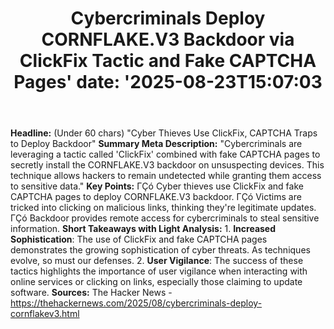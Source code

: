 ﻿---
title: "Cybercriminals Deploy CORNFLAKE.V3 Backdoor via ClickFix Tactic and Fake CAPTCHA Pages'
date: '2025-08-23T15:07:03"
category: "Markets"
summary: ""
slug: "cybercriminals deploy cornflakev3 backdoor via clickfix tact"
source_urls:
  - "https://thehackernews.com/2025/08/cybercriminals-deploy-cornflakev3.html"
seo:
  title: "Cybercriminals Deploy CORNFLAKE.V3 Backdoor via ClickFix Tactic and Fake CAPTCHA Pages | Hash n Hedge'
  description: '"
  keywords: ["news", "markets", "brief"]
---
**Headline:** (Under 60 chars) "Cyber Thieves Use ClickFix, CAPTCHA Traps to Deploy Backdoor"  **Summary Meta Description:** "Cybercriminals are leveraging a tactic called 'ClickFix' combined with fake CAPTCHA pages to secretly install the CORNFLAKE.V3 backdoor on unsuspecting devices. This technique allows hackers to remain undetected while granting them access to sensitive data."  **Key Points:**  ΓÇó Cyber thieves use ClickFix and fake CAPTCHA pages to deploy CORNFLAKE.V3 backdoor. ΓÇó Victims are tricked into clicking on malicious links, thinking they're legitimate updates. ΓÇó Backdoor provides remote access for cybercriminals to steal sensitive information.  **Short Takeaways with Light Analysis:** 1. **Increased Sophistication**: The use of ClickFix and fake CAPTCHA pages demonstrates the growing sophistication of cyber threats. As techniques evolve, so must our defenses. 2. **User Vigilance**: The success of these tactics highlights the importance of user vigilance when interacting with online services or clicking on links, especially those claiming to update software.  **Sources:** The Hacker News - https://thehackernews.com/2025/08/cybercriminals-deploy-cornflakev3.html 

